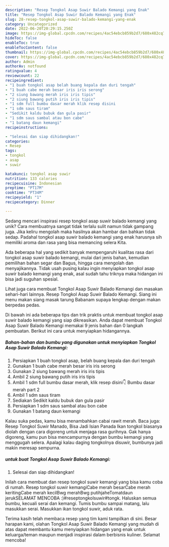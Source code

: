```yaml
---
description: "Resep Tongkol Asap Suwir Balado Kemangi yang Enak"
title: "Resep Tongkol Asap Suwir Balado Kemangi yang Enak"
slug: 28-resep-tongkol-asap-suwir-balado-kemangi-yang-enak
category: Uncategorized
date: 2022-06-20T20:29:15.250Z
image: https://img-global.cpcdn.com/recipes/4ac54ebcb859b2d7/680x482cq70/tongkol-asap-suwir-balado-kemangi-foto-resep-utama.jpg
hideToc: false
enableToc: true
enableTocContent: false
thumbnail: https://img-global.cpcdn.com/recipes/4ac54ebcb859b2d7/680x482cq70/tongkol-asap-suwir-balado-kemangi-foto-resep-utama.jpg
cover: https://img-global.cpcdn.com/recipes/4ac54ebcb859b2d7/680x482cq70/tongkol-asap-suwir-balado-kemangi-foto-resep-utama.jpg
author: Admin
authorAv: notfound
ratingvalue: 4
reviewcount: 22
recipeingredient:
- "1 buah tongkol asap belah buang kepala dan duri tengah"
- "1 buah cabe merah besar iris iris serong"
- "2 siung bawang merah iris iris tipis"
- "2 siung bawang putih iris iris tipis"
- "1 sdm full bumbu dasar merah klik resep disini                      Bumbu dasar merah part 2"
- "1 sdm saus tiram"
- "Sedikit kaldu bubuk dan gula pasir"
- "1 sdm saus sambal atau bon cabe"
- "1 batang daun kemangi"
recipeinstructions:

- "Selesai dan siap dihidangkan!"
categories:
- Resep
tags:
- tongkol
- asap
- suwir

katakunci: tongkol asap suwir 
nutrition: 133 calories
recipecuisine: Indonesian
preptime: "PT17M"
cooktime: "PT34M"
recipeyield: "1"
recipecategory: Dinner

---
```





Sedang mencari inspirasi resep tongkol asap suwir balado kemangi yang unik? Cara membuatnya sangat tidak terlalu sulit namun tidak gampang juga. Jika keliru mengolah maka hasilnya akan hambar dan bahkan tidak sedap. Padahal tongkol asap suwir balado kemangi yang enak harusnya sih memiliki aroma dan rasa yang bisa memancing selera Kita.





Ada beberapa hal yang sedikit banyak mempengaruhi kualitas rasa dari tongkol asap suwir balado kemangi, mulai dari jenis bahan, kemudian pemilihan bahan segar dan Bagus, hingga cara mengolah dan menyajikannya. Tidak usah pusing kalau ingin menyiapkan tongkol asap suwir balado kemangi yang enak,      asal sudah tahu triknya maka hidangan ini bisa jadi suguhan spesial.














Lihat juga cara membuat Tongkol Asap Suwir Balado Kemangi dan masakan sehari-hari lainnya. Resep Tongkol Asap Suwir Balado Kemangi. Siang ini menu makan siang masak tarung Babanam supaya lengkap dengan makan berpedas pedas.






Di bawah ini ada beberapa tips dan trik praktis untuk membuat tongkol asap suwir balado kemangi yang siap dikreasikan. Anda dapat membuat Tongkol Asap Suwir Balado Kemangi memakai 9 jenis bahan dan 0 langkah pembuatan. Berikut ini cara untuk menyiapkan hidangannya.

<!--inarticleads1-->

##### Bahan-bahan dan bumbu yang digunakan untuk menyiapkan Tongkol Asap Suwir Balado Kemangi:

1. Persiapkan 1 buah tongkol asap, belah buang kepala dan duri tengah
1. Gunakan 1 buah cabe merah besar iris iris serong
1. Gunakan 2 siung bawang merah iris iris tipis
1. Ambil 2 siung bawang putih iris iris tipis
1. Ambil 1 sdm full bumbu dasar merah, klik resep disini👇                      Bumbu dasar merah part 2
1. Ambil 1 sdm saus tiram
1. Sediakan Sedikit kaldu bubuk dan gula pasir
1. Persiapkan 1 sdm saus sambal atau bon cabe
1. Gunakan 1 batang daun kemangi


Kalau suka pedas, kamu bisa menambahkan cabai rawit merah. Baca juga: Resep Tongkol Suwir Manado, Bisa Jadi Isian Panada Ikan tongkol biasanya diolah dengan cara digoreng untuk menjaga rasa gurihnya. Gak hanya digoreng, kamu pun bisa mencampurnya dengan bumbu kemangi yang menggugah selera. Apalagi kalau daging tongkolnya disuwir, bumbunya jadi makin meresap sempurna. 

<!--inarticleads2-->

#####  untuk buat Tongkol Asap Suwir Balado Kemangi:


1. Selesai dan siap dihidangkan!

Inilah cara membuat dan resep tongkol suwir kemangi yang bisa kamu coba di rumah. Resep tongkol suwir kemangiCabe merah besarCabe merah keritingCabe merah kecilBwg merahBwg putihjaheTomatdaun jerukSELAMAT MENCOBA :)#reseptongkolsuwir#tongk. Haluskan semua bumbu, kecuali serai dan kemangi. Tumis bumbu sampai matang, lalu masukkan serai. Masukkan ikan tongkol suwir, aduk rata. 

Terima kasih telah membaca resep yang tim kami tampilkan di sini. Besar harapan kami, olahan Tongkol Asap Suwir Balado Kemangi yang mudah di atas dapat membantu kamu menyiapkan hidangan yang enak untuk keluarga/teman maupun menjadi inspirasi dalam berbisnis kuliner. Selamat mencoba!
